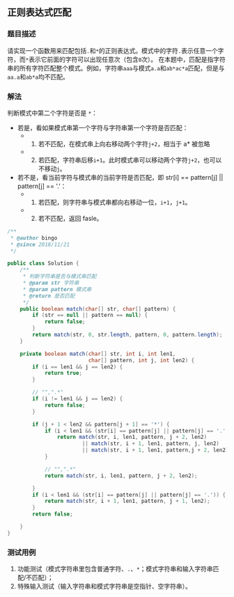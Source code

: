 ## 正则表达式匹配

### 题目描述
请实现一个函数用来匹配包括`.`和`*`的正则表达式。模式中的字符`.`表示任意一个字符，而`*`表示它前面的字符可以出现任意次（包含`0`次）。 在本题中，匹配是指字符串的所有字符匹配整个模式。例如，字符串`aaa`与模式`a.a`和`ab*ac*a`匹配，但是与`aa.a`和`ab*a`均不匹配。

### 解法
判断模式中第二个字符是否是 `*`：
- 若是，看如果模式串第一个字符与字符串第一个字符是否匹配：
    - 1. 若不匹配，在模式串上向右移动两个字符`j+2`，相当于 a* 被忽略
    - 2. 若匹配，字符串后移`i+1`。此时模式串可以移动两个字符`j+2`，也可以不移动`j`。
- 若不是，看当前字符与模式串的当前字符是否匹配，即 str[i] == pattern[j] || pattern[j] == '.'：
    - 1. 若匹配，则字符串与模式串都向右移动一位，`i+1`，`j+1`。
    - 2. 若不匹配，返回 fasle。

```java
/**
 * @author bingo
 * @since 2018/11/21
 */

public class Solution {
    /**
     * 判断字符串是否与模式串匹配
     * @param str 字符串
     * @param pattern 模式串
     * @return 是否匹配
     */
    public boolean match(char[] str, char[] pattern) {
        if (str == null || pattern == null) {
            return false;
        }
        return match(str, 0, str.length, pattern, 0, pattern.length);
    }

    private boolean match(char[] str, int i, int len1,
                          char[] pattern, int j, int len2) {
        if (i == len1 && j == len2) {
            return true;
        }

        // "",".*"
        if (i != len1 && j == len2) {
            return false;
        }

        if (j + 1 < len2 && pattern[j + 1] == '*') {
            if (i < len1 && (str[i] == pattern[j] || pattern[j] == '.')) {
                return match(str, i, len1, pattern, j + 2, len2)
                        || match(str, i + 1, len1, pattern, j, len2)
                        || match(str, i + 1, len1, pattern,j + 2, len2);
            }

            // "",".*"
            return match(str, i, len1, pattern, j + 2, len2);

        }
        if (i < len1 && (str[i] == pattern[j] || pattern[j] == '.')) {
            return match(str, i + 1, len1, pattern, j + 1, len2);
        }
        return false;

    }
}
```

### 测试用例
1. 功能测试（模式字符串里包含普通字符、`.`、`*`；模式字符串和输入字符串匹配/不匹配）；
2. 特殊输入测试（输入字符串和模式字符串是空指针、空字符串）。